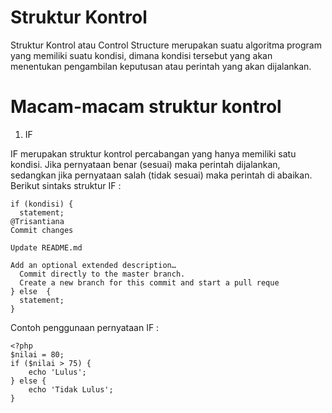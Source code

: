 # Struktur Kontrol 
Struktur Kontrol atau Control Structure merupakan suatu algoritma program yang memiliki suatu kondisi, dimana kondisi tersebut yang akan menentukan pengambilan keputusan atau perintah yang akan dijalankan.

# Macam-macam struktur kontrol
1. IF

IF merupakan struktur kontrol percabangan yang hanya memiliki satu kondisi. Jika pernyataan benar (sesuai) maka perintah dijalankan, sedangkan jika pernyataan salah (tidak sesuai) maka perintah di abaikan. Berikut sintaks struktur IF :
```pernyataan if
if (kondisi) {
  statement;
@Trisantiana
Commit changes

Update README.md

Add an optional extended description…
  Commit directly to the master branch.
  Create a new branch for this commit and start a pull reque
} else  {
  statement;
}
```
Contoh penggunaan pernyataan IF :
```contoh penggunaan pernyataan IF :
<?php
$nilai = 80;
if ($nilai > 75) {
	echo 'Lulus';
} else {
	echo 'Tidak Lulus';
}
```
